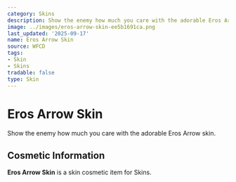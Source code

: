 ```yaml
---
category: Skins
description: Show the enemy how much you care with the adorable Eros Arrow skin.
image: ../images/eros-arrow-skin-ee5b1691ca.png
last_updated: '2025-09-17'
name: Eros Arrow Skin
source: WFCD
tags:
- Skin
- Skins
tradable: false
type: Skin
---
```


# Eros Arrow Skin

Show the enemy how much you care with the adorable Eros Arrow skin.

## Cosmetic Information

**Eros Arrow Skin** is a skin cosmetic item for Skins.


